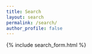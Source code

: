 ```yaml
---
title: Search
layout: search
permalink: /search/
author_profile: false
---
```

{% include search_form.html %}